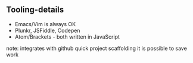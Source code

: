 ##  Tooling-details

* Emacs/Vim is always OK
* Plunkr, JSFiddle, Codepen
* Atom/Brackets - both written in JavaScript 
 
note:
	integrates with github
	quick project scaffolding
	it is possible to save work
